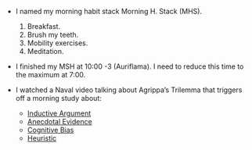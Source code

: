 - I named my morning habit stack Morning H. Stack (MHS).

  1.  Breakfast.
  2.  Brush my teeth.
  3.  Mobility exercises.
  4.  Meditation.

- I finished my MSH at 10:00 -3 (Auriflama). I need to reduce this time to the maximum at 7:00.

- I watched a Naval video talking about Agrippa’s Trilemma that triggers off a morning study about:
  - [Inductive Argument](/zettelkasten/inductive-argument)
  - [Anecdotal Evidence](/zettelkasten/anecdotal-evidence)
  - [Cognitive Bias](/zettelkasten/cognitive-bias)
  - [Heuristic](/zettelkasten/heuristic)
